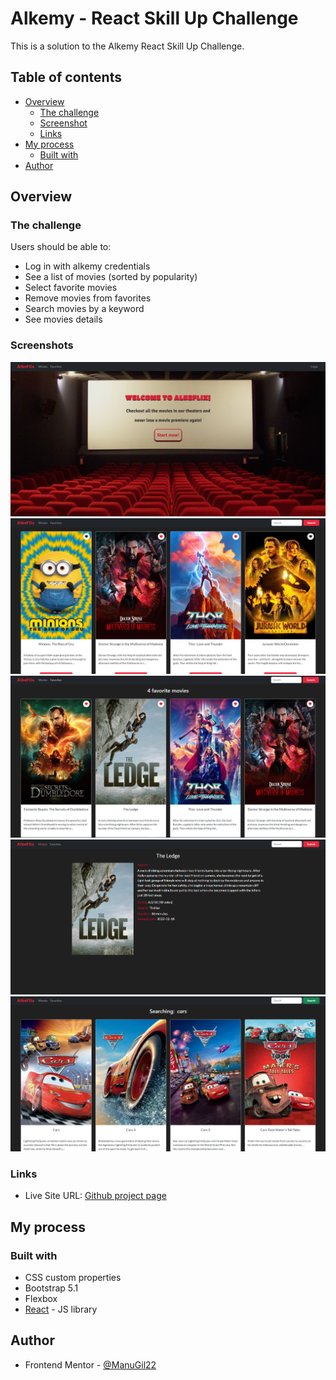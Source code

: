 # Alkemy - React Skill Up Challenge

This is a solution to the Alkemy React Skill Up Challenge.

## Table of contents

- [Overview](#overview)
  - [The challenge](#the-challenge)
  - [Screenshot](#screenshot)
  - [Links](#links)
- [My process](#my-process)
  - [Built with](#built-with)
- [Author](#author)

## Overview

### The challenge

Users should be able to:

- Log in with alkemy credentials
- See a list of movies (sorted by popularity)
- Select favorite movies
- Remove movies from favorites
- Search movies by a keyword
- See movies details

### Screenshots

![](./screenshot.png)
![](./screenshot2.png)
![](./screenshot3.png)
![](./screenshot4.png)
![](./screenshot5.png)


### Links

- Live Site URL: [Github project page](https://manugil22.github.io/Alkeflix/)

## My process

### Built with

- CSS custom properties
- Bootstrap 5.1
- Flexbox
- [React](https://reactjs.org/) - JS library


## Author

- Frontend Mentor - [@ManuGil22](https://www.frontendmentor.io/profile/ManuGil22)
